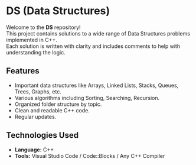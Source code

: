 # DS (Data Structures)

Welcome to the **DS** repository!  
This project contains solutions to a wide range of Data Structures problems implemented in C++.  
Each solution is written with clarity and includes comments to help with understanding the logic.

## Features

- Important data structures like Arrays, Linked Lists, Stacks, Queues, Trees, Graphs, etc.
- Various algorithms including Sorting, Searching, Recursion.
- Organized folder structure by topic.
- Clean and readable C++ code.
- Regular updates.

## Technologies Used

- **Language:** C++
- **Tools:** Visual Studio Code / Code::Blocks / Any C++ Compiler
